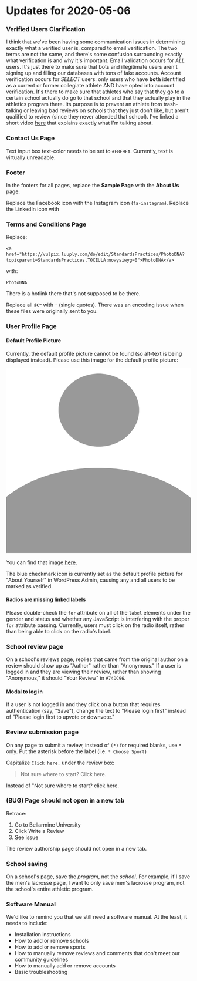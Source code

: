 # Updates for 2020-05-06

### Verified Users Clarification

I think that we've been having some communication issues in determining exactly what a verified user is, compared to email verification. The two terms are not the same, and there's some confusion surrounding exactly what verification is and why it's important.
Email validation occurs for *ALL* users. It's just there to make sure that bots and illegitimate users aren't signing up and filling our databases with tons of fake accounts.
Account verification occurs for *SELECT* users: only users who have **both** identified as a current or former collegiate athlete AND have opted into account verification. It's there to make sure that athletes who say that they go to a certain school actually do go to that school and that they actually play in the athletics program there. Its purpose is to prevent an athlete from trash-talking or leaving bad reviews on schools that they just don't like, but aren't qualified to review (since they never attended that school).
I've linked a short video [here](https://drive.google.com/file/d/1uB_0Q3f0P9znUB1Jvx3rqfLB3EIjiShC/view?usp=sharing
) that explains exactly what I'm talking about.

### Contact Us Page

Text input box text-color needs to be set to `#F8F9FA`. Currently, text is virtually unreadable.

### Footer

In the footers for all pages, replace the **Sample Page** with the **About Us** page.

Replace the Facebook icon with the Instagram icon (`fa-instagram`). Replace the LinkedIn icon with 

### Terms and Conditions Page

Replace:

```
<a href="https://vulpix.luuply.com/do/edit/StandardsPractices/PhotoDNA?topicparent=StandardsPractices.TOCEULA;nowysiwyg=0">PhotoDNA</a>
```

with:

```
PhotoDNA
```

There is a hotlink there that's not supposed to be there.

Replace all `â€™` with `'` (single quotes). There was an encoding issue when these files were originally sent to you.

### User Profile Page

#### Default Profile Picture

Currently, the default profile picture cannot be found (so alt-text is being displayed instead). Please use this image for the default profile picture:

![default profile picture](https://github.com/luuply/changes/raw/master/20200521/default_profile-01.png "Default Profile Picture")

You can find that image [here](https://github.com/luuply/changes/raw/master/20200521/default_profile-01.png).

The blue checkmark icon is currently set as the default profile picture for "About Yourself" in WordPress Admin, causing any and all users to be marked as verified.

#### Radios are missing linked labels

Please double-check the `for` attribute on all of the `label` elements under the gender and status and whether any JavaScript is interfering with the proper `for` attribute passing. Currently, users must click on the radio itself, rather than being able to click on the radio's label.

### School review page

On a school's reviews page, replies that came from the original author on a review should show up as "Author" rather than "Anonymous." If a user is logged in and they are viewing their review, rather than showing "Anonymous," it should "Your Review" in `#74DC96`.

#### Modal to log in

If a user is not logged in and they click on a button that requires authentication (say, "Save"), change the text to "Please login first" instead of "Please login first to upvote or downvote."

### Review submission page

On any page to submit a review, instead of `(*)` for required blanks, use `*` only. Put the asterisk before the label (i.e. `* Choose Sport`)

Capitalize `Click here.` under the review box:

> Not sure where to start? Click here.

Instead of "Not sure where to start? click here.

### (BUG) Page should not open in a new tab

Retrace:

1. Go to Bellarmine University
2. Click Write a Review
3. See issue

The review authorship page should not open in a new tab.

### School saving

On a school's page, save the _program_, not the _school_. For example, if I save the men's lacrosse page, I want to only save men's lacrosse program, not the school's entire athletic program.

### Software Manual

We'd like to remind you that we still need a software manual. At the least, it needs to include:

- Installation instructions
- How to add or remove schools
- How to add or remove sports
- How to manually remove reviews and comments that don't meet our community guidelines
- How to manually add or remove accounts
- Basic troubleshooting

